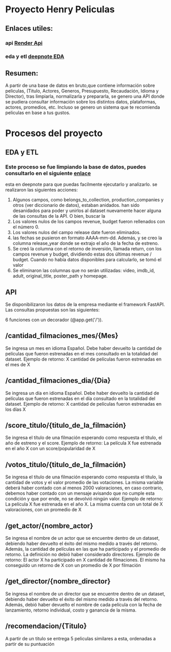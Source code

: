 # Proyecto Henry Peliculas

## Enlaces utiles:
### api  [Render Api](https://api-henry-s9k1.onrender.com)
### eda y etl [deepnote EDA](https://deepnote.com/workspace/daumian-ruiz-ceed-0677a995-df7e-45a8-9540-809a03138f79/project/ETL-Dataframes-00606b1a-4413-426c-8abb-9db2b6644c1b/notebook/57b76f0137b14d4f8755c59acc95dc0d)


## Resumen:
A partir de una base de datos en bruto,que contiene información sobre peliculas, (Titulo, Actores, Generos, Presupuesto, Recaudación, Idioma y Director), tras limpiarla, normalizarla y prepararla, se genero una API donde se pudiera consultar información sobre los distintos datos, plataformas, actores, promedios, etc. Incluso se genero un sistema que te recomienda peliculas en base a tus gustos.

# Procesos del proyecto
## EDA y ETL
### Este proceso se fue limpiando la base de datos, puedes consultarlo en el siguiente [enlace](https://deepnote.com/workspace/daumian-ruiz-ceed-0677a995-df7e-45a8-9540-809a03138f79/project/HenryLabs-sup-11-00606b1a-4413-426c-8abb-9db2b6644c1b/notebook/EDA%20y%20ETL%20movies_csv-57b76f0137b14d4f8755c59acc95dc0d)
 
esta en deepnote para que puedas facilmente ejecutarlo y analizarlo.
se realizaron las siguientes acciones:

1. Algunos campos, como belongs_to_collection, production_companies y otros (ver diccionario de datos), estaban anidados. han sido desanidados para poder y unirlos al dataset nuevamente hacer alguna de las consultas de la API. O bien, buscar la 
2. Los valores nulos de los campos revenue, budget fueron rellenados con el número 0.
3. Los valores nulos del campo release date fueron eliminados.
4. las fechas se pusieron en formato AAAA-mm-dd. Además, y se creo la columna release_year donde se extrajo el año de la fecha de estreno.
5. Se creó la columna con el retorno de inversión, llamada return, con los campos revenue y budget, dividiendo estas dos últimas revenue / budget. Cuando no había datos disponibles para calcularlo, se tomó el valor 
6. Se eliminaron las columnas que no serán utilizadas: video, imdb_id, adult, original_title, poster_path y homepage.


## API

Se disponibilizaron los datos de la empresa mediante el framework FastAPI. Las consultas propuestas son las siguientes:

6 funciones con un decorador (@app.get('/')).

## /cantidad_filmaciones_mes/{Mes} 
Se ingresa un mes en idioma Español. Debe haber devuelto la cantidad de películas que fueron estrenadas en el mes consultado en la totalidad del dataset.
Ejemplo de retorno: X cantidad de películas fueron estrenadas en el mes de X

## /cantidad_filmaciones_dia/{Dia}
Se ingresa un día en idioma Español. Debe haber devuelto la cantidad de películas que fueron estrenadas en el día consultado en la totalidad del dataset.
Ejemplo de retorno: X cantidad de películas fueron estrenadas en los días X

## /score_titulo/{titulo_de_la_filmación} 
Se ingresa el título de una filmación esperando como respuesta el título, el año de estreno y el score.
Ejemplo de retorno: La película X fue estrenada en el año X con un score/popularidad de X

## /votos_titulo/{titulo_de_la_filmación} 
Se ingresa el título de una filmación esperando como respuesta el título, la cantidad de votos y el valor promedio de las votaciones. La misma variable deberá haber contado con al menos 2000 valoraciones, en caso contrario, debemos haber contado con un mensaje avisando que no cumple esta condición y que por ende, no se devolvió ningún valor.
Ejemplo de retorno: La película X fue estrenada en el año X. La misma cuenta con un total de X valoraciones, con un promedio de X

## /get_actor/{nombre_actor}
Se ingresa el nombre de un actor que se encuentre dentro de un dataset, debiendo haber devuelto el éxito del mismo medido a través del retorno. Además, la cantidad de películas en las que ha participado y el promedio de retorno. La definición no debió haber considerado directores.
Ejemplo de retorno: El actor X ha participado en X cantidad de filmaciones. El mismo ha conseguido un retorno de X con un promedio de X por filmación

## /get_director/{nombre_director} 
Se ingresa el nombre de un director que se encuentre dentro de un dataset, debiendo haber devuelto el éxito del mismo medido a través del retorno. Además, debió haber devuelto el nombre de cada película con la fecha de lanzamiento, retorno individual, costo y ganancia de la misma.

## /recomendacion/{Titulo}
A partir de un titulo se entrega 5 peliculas similares a esta, ordenadas a partir de su puntuación

